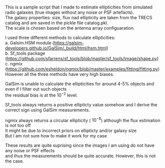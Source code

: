 This is a sample script that I made to estimate ellipticities from simulated radio galaxies (true images without any noise or PSF artefacts). <br/>
The galaxy properties: size, flux nad ellipticity are taken from the TRECS catalog and are saved in the pickle file catalog.pkl. <br/>
The scale is chosen based on the antenna array configuaration. <br/> 


I used three different methods to calculate ellipticities: <br />
a. Galsim.HSM module (https://galsim-developers.github.io/GalSim/_build/html/hsm.html) <br />
b. Sf_tools package (https://github.com/sfarrens/sf_tools/blob/master/sf_tools/image/shape.py) <br />
c. ngmix (https://github.com/esheldon/ngmix/blob/master/examples/fitting/fitting.py) <br />
However all the three methods have very high biases. <br />


GalSim is unable to calculate the ellipticities for around 4-5% objects and even if I filter out such objects <br />
the residual bias is at the $10^{-2}$ level. <br />

Sf_tools always returns a positive ellipticty value somehow and I derive the correct sign using GalSim measurements. <br />

ngmix always returns a circular ellipticity ($~10^{-8}$) although the flux estimation is not too off <br />
It might be due to incorrect priors on ellipticty and/or galaxy size <br />
But I am not sure how to make it work for my case <br />


These results are quite suprising since the images I am using do not have any noise or PSF effects <br />
and thus the measurements should be quite accurate. However, this is not the case.


